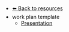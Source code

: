 - [⬅️ Back to resources](../README.md)
- work plan template
  - [Presentation](./Presentation.md "Presentation")
